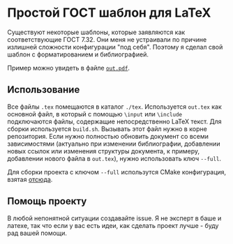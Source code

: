 # Простой ГОСТ шаблон для LaTeX

Существуют некоторые шаблоны, которые заявляются как соответствующие ГОСТ 7.32. 
Они меня не устраивали по причине излишней сложности конфигурации "под себя".
Поэтому я сделал свой шаблон с форматированием и библиографией.

Пример можно увидеть в файле [`out.pdf`](https://github.com/Ledarium/latex-gost-template/blob/master/out.pdf).

## Использование

Все файлы `.tex` помещаются в каталог `./tex`. 
Используется `out.tex` как основной файл, в который с помощью `\input` или `\include` подключаются файлы, содержащие непосредственно LaTeX текст.
Для сборки используется `build.sh`.
Вызывать этот файл нужно в корне репозитория.
Если нужно полностью обновить документ со всеми зависимостями (актуально при изменении библиографии, добавлении новых ссылок или изменения структуры документа, к примеру, добавлении нового файла в `out.tex`), нужно использовать ключ `--full`.

Для сборки проекта с ключом `--full` использутся CMake конфигурация, взятая [отсюда](https://gitlab.kitware.com/kmorel/UseLATEX).

## Помощь проекту

В любой непонятной ситуации создавайте issue. Я не эксперт в баше и латехе, так что если у вас есть идеи, как сделать проект лучше - буду рад вашей помощи.
